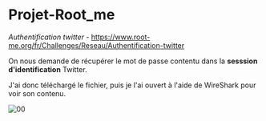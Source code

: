 # Projet-Root_me

*Authentification twitter* - https://www.root-me.org/fr/Challenges/Reseau/Authentification-twitter

On nous demande de récupérer le mot de passe contentu dans la **sesssion d'identification** Twitter.

J'ai donc téléchargé le fichier, puis je l'ai ouvert à l'aide de WireShark pour voir son contenu.

![00](https://user-images.githubusercontent.com/91454016/166663718-768b65e5-d174-4523-81dd-1d7e211c7deb.png)
